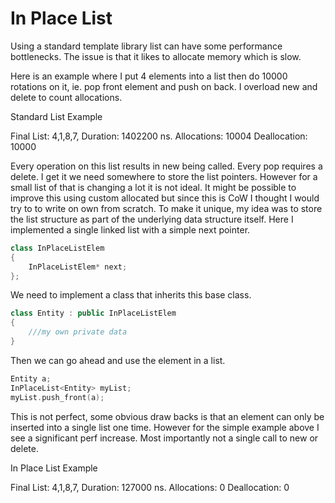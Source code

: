# In Place List

Using a standard template library list can have some performance bottlenecks. The issue is that it likes to allocate memory which is slow. 

Here is an example where I put 4 elements into a list then do 10000 rotations on it, ie. pop front element and push on back. I overload new and delete to count allocations.

Standard List Example
  
  Final List: 4,1,8,7,
    Duration: 1402200 ns.
 Allocations: 10004
Deallocation: 10000

Every operation on this list results in new being called. Every pop requires a delete. I get it we need somewhere to store the list pointers. However for a small list of that is changing a lot it is not ideal. It might be possible to improve this using custom allocated but since this is CoW I thought I would try to to write on own from scratch. To make it unique, my idea was to store the list structure as part of the underlying data structure itself. Here I implemented a single linked list with a simple next pointer. 

```C++
class InPlaceListElem
{
	InPlaceListElem* next;
};
```

We need to implement a class that inherits this base class.

```C++
class Entity : public InPlaceListElem
{
    ///my own private data
}
```

Then we can go ahead and use the element in a list. 

```C++
Entity a;
InPlaceList<Entity> myList;
myList.push_front(a);
```

This is not perfect, some obvious draw backs is that an element can only be inserted into a single list one time. However for the simple example above I see a significant perf increase. Most importantly not a single call to new or delete. 

In Place List Example

  Final List: 4,1,8,7,
    Duration: 127000 ns.
 Allocations: 0
Deallocation: 0